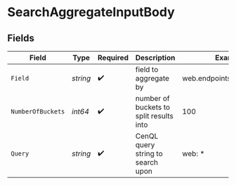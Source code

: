 # SearchAggregateInputBody


## Fields

| Field                                   | Type                                    | Required                                | Description                             | Example                                 |
| --------------------------------------- | --------------------------------------- | --------------------------------------- | --------------------------------------- | --------------------------------------- |
| `Field`                                 | *string*                                | :heavy_check_mark:                      | field to aggregate by                   | web.endpoints.http.html_title           |
| `NumberOfBuckets`                       | *int64*                                 | :heavy_check_mark:                      | number of buckets to split results into | 100                                     |
| `Query`                                 | *string*                                | :heavy_check_mark:                      | CenQL query string to search upon       | web: *                                  |